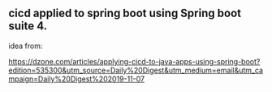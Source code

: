 ## cicd applied to spring boot using Spring boot suite 4.

idea from:

https://dzone.com/articles/applying-cicd-to-java-apps-using-spring-boot?edition=535300&utm_source=Daily%20Digest&utm_medium=email&utm_campaign=Daily%20Digest%202019-11-07

